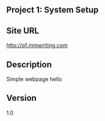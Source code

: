 ## Project 1: System Setup 

## Site URL

http://p1.mmwriting.com

## Description

Simple webpage hello

## Version
1.0

